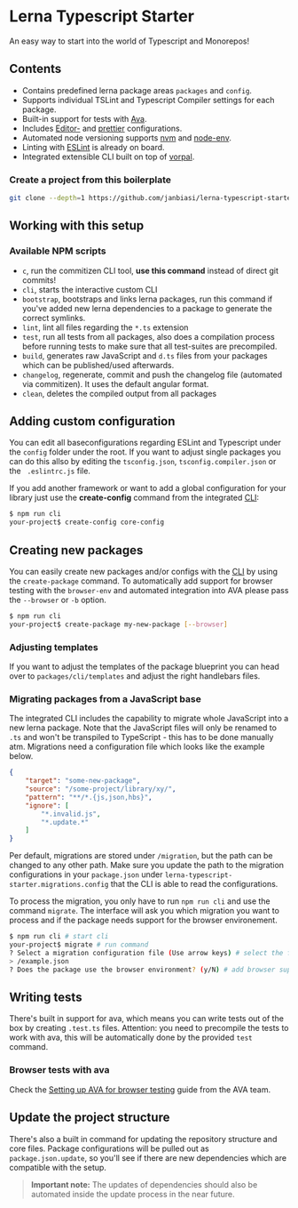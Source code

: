# Lerna Typescript Starter
An easy way to start into the world of Typescript and Monorepos!

## Contents
* Contains predefined lerna package areas `packages` and `config`.
* Supports individual TSLint and Typescript Compiler settings for each package.
* Built-in support for tests with [Ava](https://github.com/avajs/ava).
* Includes [Editor-](http://editorconfig.org) and [prettier](https://github.com/prettier/prettier/issues/13) configurations.
* Automated node versioning supports [nvm](https://github.com/creationix/nvm) and [node-env](https://github.com/ekalinin/nodeenv).
* Linting with [ESLint](https://eslint.org/) is already on board.
* Integrated extensible CLI built on top of [vorpal](http://vorpal.js.org/).

### Create a project from this boilerplate
```sh
git clone --depth=1 https://github.com/janbiasi/lerna-typescript-starter.git my-project
```

## Working with this setup

### Available NPM scripts
* `c`, run the commitizen CLI tool, **use this command** instead of direct git commits!
* `cli`, starts the interactive custom CLI
* `bootstrap`, bootstraps and links lerna packages, run this command if you've added new lerna dependencies to a package to generate the correct symlinks.
* `lint`, lint all files regarding the `*.ts` extension
* `test`, run all tests from all packages, also does a compilation process before running tests to make sure that all test-suites are precompiled.
* `build`, generates raw JavaScript and `d.ts` files from your packages which can be published/used afterwards.
* `changelog`, regenerate, commit and push the changelog file (automated via commitizen). It uses the default angular format.
* `clean`, deletes the compiled output from all packages

## Adding custom configuration
You can edit all baseconfigurations regarding ESLint and Typescript under the `config` folder under the root. If you want to adjust single packages you can do this allso by editing the `tsconfig.json`, `tsconfig.compiler.json` or the ` .eslintrc.js` file.

If you add another framework or want to add a global configuration for your library just use the **create-config** command from the integrated [CLI](#integrated-cli):

```bash
$ npm run cli
your-project$ create-config core-config
```

## Creating new packages

You can easily create new packages and/or configs with the [CLI](#integrated-cli) by using the `create-package` command. To automatically add support for browser testing with the `browser-env` and automated integration into AVA please pass the `--browser` or `-b` option.

```bash
$ npm run cli
your-project$ create-package my-new-package [--browser]
```

### Adjusting templates
If you want to adjust the templates of the package blueprint you can head over to `packages/cli/templates` and adjust the right handlebars files.

### Migrating packages from a JavaScript base

The integrated CLI includes the capability to migrate whole JavaScript into a new lerna package. Note that the JavaScript files will only be renamed to `.ts` and won't be transpiled to TypeScript - this has to be done manually atm. Migrations need a configuration file which looks like the example below.

```json
{
	"target": "some-new-package",
	"source": "/some-project/library/xy/",
	"pattern": "**/*.{js,json,hbs}",
	"ignore": [
        "*.invalid.js",
        "*.update.*"
	]
}
```

Per default, migrations are stored under `/migration`, but the path can be changed to any other path. Make sure you update the path to the migration configurations in your `package.json` under `lerna-typescript-starter.migrations.config` that the CLI is able to read the configurations.

To process the migration, you only have to run `npm run cli` and use the command `migrate`. The interface will ask you which migration you want to process and if the package needs support for the browser environement.

```bash
$ npm run cli # start cli
your-project$ migrate # run command
? Select a migration configuration file (Use arrow keys) # select the file
> /example.json
? Does the package use the browser environment? (y/N) # add browser support
```

## Writing tests

There's built in support for ava, which means you can write tests out of the box by creating `.test.ts` files. Attention: you need to precompile the tests to work with ava, this will be automatically done by the provided `test` command.

### Browser tests with ava

Check the [Setting up AVA for browser testing](https://github.com/avajs/ava/blob/master/docs/recipes/browser-testing.md) guide from the AVA team.


## Update the project structure
There's also a built in command for updating the repository structure and core files. Package configurations will be pulled out as `package.json.update`, so you'll see if there are new dependencies which are compatible with the setup.

> **Important note:** The updates of dependencies should also be automated inside the update process in the near future.
